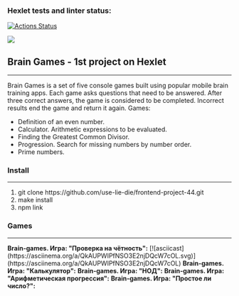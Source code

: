 ### Hexlet tests and linter status:
[![Actions Status](https://github.com/IanaBlue/frontend-project-44/workflows/hexlet-check/badge.svg)](https://github.com/IanaBlue/frontend-project-44/actions)

<a href="https://codeclimate.com/github/IanaBlue/frontend-project-44/maintainability"><img src="https://api.codeclimate.com/v1/badges/b92b7c1ac79ecd381484/maintainability" /></a>

<h2> Brain Games - 1st project on Hexlet </h2> <hr>
<p>
Brain Games is a set of five console games built using popular mobile brain training apps. Each game asks questions that need to be answered. After three correct answers, the game is considered to be completed. Incorrect results end the game and return it again. Games:
<ul>
<li>Definition of an even number.</li>
<li>Calculator. Arithmetic expressions to be evaluated.</li>
<li>Finding the Greatest Common Divisor.</li>
<li>Progression. Search for missing numbers by number order.</li>
<li>Prime numbers.</li>
</ul>
</p>


<h3> Install </h3> <hr>
<ol>
<li>git clone https://github.com/use-lie-die/frontend-project-44.git</li>
<li>make install</li>
<li>npm link </li>
</ol>

<h3> Games </h3> <hr>
<strong>Brain-games. Игра: "Проверка на чётность":</strong>
[![asciicast](https://asciinema.org/a/QkAUPWIPfNSO3E2njDQcW7cOL.svg)](https://asciinema.org/a/QkAUPWIPfNSO3E2njDQcW7cOL)
<strong>Brain-games. Игра: "Калькулятор":</strong> 
<strong>Brain-games. Игра: "НОД":</strong>
<strong>Brain-games. Игра: "Арифметическая прогрессия":</strong>
<strong>Brain-games. Игра: "Простое ли число?":</strong>